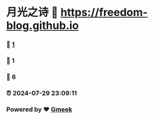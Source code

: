 # 月光之诗 :link: https://freedom-blog.github.io 
### :page_facing_up: [1](https://freedom-blog.github.io/tag.html) 
### :speech_balloon: 1 
### :hibiscus: 6 
### :alarm_clock: 2024-07-29 23:09:11 
### Powered by :heart: [Gmeek](https://github.com/Meekdai/Gmeek)
